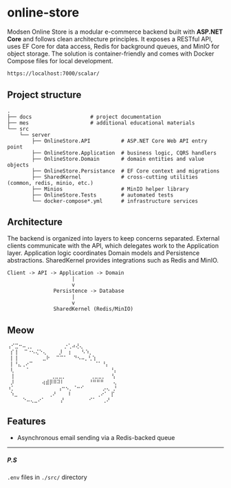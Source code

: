 # online-store

Modsen Online Store is a modular e-commerce backend built with **ASP.NET Core** and follows clean architecture principles. It exposes a RESTful API, uses EF Core for data access, Redis for background queues, and MinIO for object storage. The solution is container-friendly and comes with Docker Compose files for local development.

```sh
https://localhost:7000/scalar/
```

## Project structure

```text
.
├── docs                   # project documentation
├── mes                    # additional educational materials
└── src
    └── server
        ├── OnlineStore.API          # ASP.NET Core Web API entry point
        ├── OnlineStore.Application  # business logic, CQRS handlers
        ├── OnlineStore.Domain       # domain entities and value objects
        ├── OnlineStore.Persistance  # EF Core context and migrations
        ├── SharedKernel             # cross-cutting utilities (common, redis, minio, etc.)
        ├── Minios                   # MinIO helper library
        ├── OnlineStore.Tests        # automated tests
        └── docker-compose*.yml      # infrastructure services
```

## Architecture

The backend is organized into layers to keep concerns separated. External clients communicate with the API, which delegates work to the Application layer. Application logic coordinates Domain models and Persistence abstractions. SharedKernel provides integrations such as Redis and MinIO.

```text
Client -> API -> Application -> Domain
                     |
                     v
               Persistence -> Database
                     |
                     v
               SharedKernel (Redis/MinIO)
```

## Meow

```
⢠⠊⣉⠒⠤⢀⡀          ⡐⢁⠴⢜⢄
 ⡎⢸  ⠉⠐⠢⢌⠑⢄    ⡸  ⡆   ⠣⠱⡀
 ⡇⢸        ⣀⠗  ⠉⠉⠁  ⠙⠢⠤⡀⢃⢱
 ⡇⠘⣄⢀⠔⠉                    ⠈⠁⠘⡄
 ⢇    ⠁                          ⠘⡄
 ⢸            ⢀⣀⣀⡀        ⢀⣀⣀⡀  ⢣
 ⡸         ⢴⣾⡿⠿⠽⠇        ⠘⠛⠛⠛   ⢄
⠰⡁              ⢠⠒⠢⡀⠈⠒⠊      ⡠⢄ ⡘
 ⠱⣀          ⢀⠜    ⠇        ⢀⠔⠁ ⡏
     ⠑⠤⢄⣀⠔⠁     ⡜        ⠊⠁  ⢀⠜
```

## Features

- Asynchronous email sending via a Redis-backed queue

---

##### P.S

`.env` files in `./src/` directory
